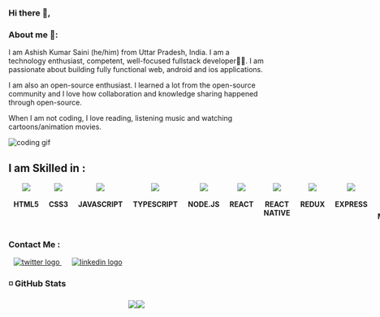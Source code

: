 <style>
  .skills {
    display:flex;
  }

  .skills > div {
    margin: 0 10px;
    text-align:center;
  }

  .contact {

  }

  .contact> a {
    margin: 0 10px;
  }

  .stats {
    display: flex;
    justify-content: center;
    align-items: center;
  }

  .stats > img {

  }
</style>

### Hi there :wave:,

### About me 🧑:

I am Ashish Kumar Saini (he/him) from Uttar Pradesh, India. I am a technology enthusiast, competent, well-focused fullstack developer👨‍💻. I am passionate about building fully functional web, android and ios applications.

I am also an open-source enthusiast. I learned a lot from the open-source community and I love how collaboration and knowledge sharing happened through open-source.

When I am not coding, I love reading, listening music and watching cartoons/animation movies.

<img src="/images/ezgif.com-video-to-gif.gif" alt="coding gif"/>

## I am Skilled in :

<section class="skills">
    <div>
      <img height="40" src="https://www.flaticon.com/svg/static/icons/svg/1216/1216733.svg">
      <p><b>HTML5</b></p>
    </div>
    <div>
      <img height="40" src="https://www.flaticon.com/svg/static/icons/svg/732/732190.svg">
      <p><b>CSS3</b></p>
    </div>
    <div>
      <img height="40" src="https://www.flaticon.com/svg/static/icons/svg/541/541509.svg">
      <p><b>JAVASCRIPT</b></p>
    </div>
    <div>
     <img height="40" src="https://cdn.iconscout.com/icon/free/png-256/typescript-1174965.png">
      <p><b>TYPESCRIPT</b></p>
    </div>
    <div>
      <img height="40" src="https://image.flaticon.com/icons/png/512/919/919825.png">
      <p><b>NODE.JS</b></p>
    </div>
    <div>
      <img height="40" src="https://www.flaticon.com/svg/static/icons/svg/919/919851.svg">
      <p><b>REACT</b></p>
    </div>
    <div>
      <img height="40" src="https://reactnative.dev/img/header_logo.svg">
      <p><b>REACT NATIVE</b></p>
    </div>
    <div>
      <img height="40" src="https://miro.medium.com/max/2800/0*U2DmhXYumRyXH6X1.png">
      <p><b>REDUX</b></p>
    </div>
    <div>
      <img height="40" src="https://n7.nextpng.com/sticker-png/925/447/sticker-png-express-js-node-js-javascript-mongodb-node-js-text-trademark-logo-web-application.png">
      <p><b>EXPRESS</b></p>
    </div>
    <div>
      <img height="40" src="https://raw.githubusercontent.com/github/explore/80688e429a7d4ef2fca1e82350fe8e3517d3494d/topics/spring-boot/spring-boot.png">
      <p><b>MONGODB</b></p>
    </div>
    <div>
      <img height="40" src="https://upload.wikimedia.org/wikipedia/commons/thumb/9/9a/Visual_Studio_Code_1.35_icon.svg/512px-Visual_Studio_Code_1.35_icon.svg.png"/>
      <p><b>VS CODE</b></p>
    </div>
    <div>
      <img height="40" src="https://www.flaticon.com/svg/static/icons/svg/1822/1822899.svg">
      <p><b>PYTHON</b></p>
    </div>
</section>

### Contact Me :

<div class="contact">
  <a href="https://twitter.com/its___ashish" target="_blank">
    <img src="https://image.flaticon.com/icons/png/512/733/733579.png" alt="twitter logo" width="20" height="20"/>

  </a>

  <a href="https://www.linkedin.com/in/ashish-kumar-saini-b40a41174/" target="_blank">
    <img src="https://image.flaticon.com/icons/png/512/174/174857.png" alt="linkedin logo" width="20" height="20"/>

  </a>
</div>

### :white_medium_small_square: GitHub Stats

<div class="stats" >
  <img src="https://github-readme-stats.vercel.app/api?username=ashish8796&show_icons=true&theme=radical" />

  <img src="https://github-readme-stats.vercel.app/api/top-langs/?username=ashish8796&theme=tokyonight" />
</div>
